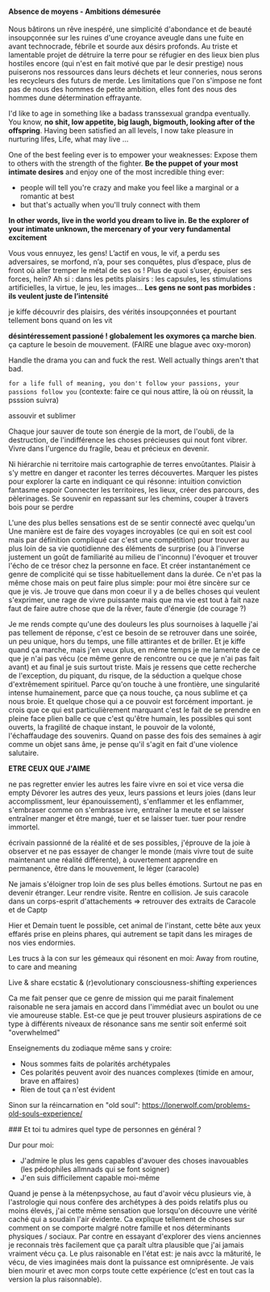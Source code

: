 #### Absence de moyens - Ambitions démesurée
Nous bâtirons un rêve inespéré, une simplicité d'abondance et de beauté insoupçonnée sur les ruines d'une croyance aveugle dans une fuite en avant technocrade, fébrile et sourde aux désirs profonds. Au triste et lamentable projet de détruire la terre pour se réfugier en des lieux bien plus hostiles encore  (qui n'est en fait motivé que par le desir prestige) nous puiserons nos ressources dans leurs déchets et leur conneries, nous serons les recycleurs des futurs de merde. Les limitations que l'on s'impose ne font pas de nous des hommes de petite ambition, elles font des nous des hommes dune détermination effrayante.








I'd like to age in something like a badass transsexual grandpa eventually. You know, **no shit, low appetite,
big laugh, bigmouth, looking after of the offspring**. Having been satisfied an all levels, I now take pleasure in nurturing lifes, Life, what may live ...

One of the best feeling ever is to empower your weaknesses: Expose them to others with the strength of the fighter. **Be the puppet of your most intimate desires** and enjoy one of the most incredible thing ever:
- people will tell you're crazy and make you feel like a marginal or a romantic at best
- but that's actually when you'll truly connect with them

**In other words, live in the world you dream to live in. Be the explorer of your intimate unknown, the mercenary of your very fundamental excitement**



Vous vous ennuyez, les gens! L’actif en vous, le vif, a perdu ses adversaires, se morfond, n’a, pour ses conquêtes, plus d’espace, plus de front où aller tremper le métal de ses os ! Plus de quoi s’user, épuiser ses forces, hein? Ah si : dans les petits plaisirs : les capsules, les stimulations artificielles, la virtue, le jeu, les images… **Les gens ne sont pas morbides : ils veulent juste de l’intensité** 



je kiffe découvrir des plaisirs, des vérités insoupçonnées et pourtant tellement bons quand on les vit

**désintéressement passioné ! globalement les oxymores ça marche bien**. ça capture le besoin de mouvement. (FAIRE une blague avec oxy-moron)

Handle the drama you can and fuck the rest. Well actually things aren't that bad.

`for a life full of meaning, you don't follow your passions, your passions follow you` (contexte: faire ce qui nous attire, là où on réussit, la psssion suivra)

assouvir et sublimer

Chaque jour sauver de toute son énergie de la mort, de l'oubli, de la destruction, de l'indifférence les choses précieuses qui nout font vibrer. Vivre dans l'urgence du fragile, beau et précieux en devenir.

Ni hiérarchie ni territoire mais cartographie de terres envoûtantes. Plaisir à s'y mettre en danger et raconter les terres découvertes.
Marquer les pistes pour explorer la carte en indiquant ce qui résonne: intuition conviction fantasme espoir
Connecter les territoires, les lieux, créer des parcours, des pèlerinages. Se souvenir en repassant sur les chemins, couper à travers bois pour se perdre

L'une des plus belles sensations est de se sentir connecté avec quelqu'un
Une manière est de faire des voyages incroyables (ce qui en soit est cool mais par définition compliqué car c'est une compétition) pour trouver
au plus loin de sa vie quotidienne des éléments de surprise (ou à l'inverse justement un goût de familiarité au milieu de l'inconnu) l'évoquer et trouver l'écho de ce trésor chez la personne en face. Et créer instantanément ce genre de complicité qui se tisse habituellement dans la durée.
Ce n'et pas la même chose mais on peut faire plus simple: pour moi être sincère sur ce que je vis. Je trouve que dans mon coeur il y a de belles choses qui veulent s'exprimer, une rage de vivre puissante mais que ma vie est tout à fait naze faut de faire autre chose que de la rêver, faute d'énergie (de courage ?)

Je me rends compte qu'une des douleurs les plus sournoises à laquelle j'ai pas tellement de réponse, c'est ce besoin de se retrouver dans une soirée, un peu unique, hors du temps, une fille attirantes et de briller. Et je kiffe quand ça marche, mais j'en veux plus, en même temps je me lamente de ce que je n'ai pas vécu (ce même genre de rencontre ou ce que je n'ai pas fait avant) et au final je suis surtout triste. Mais je ressens que cette recherche de l'exception, du piquant, du risque, de la séduction a quelque chose d'extrêmement spirituel. Parce qu'on touche à une frontière, une singularité intense humainement, parce que ça nous touche, ça nous sublime et ça nous broie. Et quelque chose qui a ce pouvoir est forcément important.
je crois que ce qui est particulièrement marquant c'est le fait de se prendre en pleine face plien balle ce que c'est qu'être humain, les possibles qui sont ouverts, la fragilité de chaque instant, le pouvoir de la volonté, l'échaffaudage des souvenirs. Quand on passe des fois des semaines à agir comme un objet sans âme, je pense qu'il s'agit en fait d'une violence salutaire.

**ETRE CEUX QUE J'AIME**

ne pas regretter envier les autres les faire vivre en soi
et vice versa die empty
Dévorer les autres des yeux, leurs passions et leurs joies (dans leur accomplissment, leur épanouissement), s'enflammer et les enflammer, s'embraser comme on s'embrasse ivre, entraîner la meute et se laisser entraîner
manger et être mangé, tuer et se laisser tuer. tuer pour rendre immortel.

écrivain passionné de la réalité et de ses possibles, j'éprouve de la joie à observer et ne pas essayer de changer le monde (mais vivre tout de suite maintenant une réalité différente), à ouvertement apprendre en permanence, être dans le mouvement, le léger (caracole)

Ne jamais s'éloigner trop loin de ses plus belles émotions. Surtout ne pas en devenir étranger. Leur rendre visite. Rentre en collision.
Je suis caracole dans un corps-esprit d'attachements
=> retrouver des extraits de Caracole et de Captp

Hier et Demain tuent le possible, cet animal de l'instant, cette bête aux yeux effarés prise en pleins phares, qui autrement se tapit dans les mirages de nos vies endormies.



Les trucs à la con sur les gémeaux qui résonent en moi: Away from routine, to care and meaning



Live & share ecstatic & (r)evolutionary consciousness-shifting experiences

Ca me fait penser que ce genre de mission qui me parait finalement raisonable ne sera jamais en accord dans l'immédiat avec un boulot ou une vie amoureuse stable. Est-ce que je peut trouver plusieurs aspirations de ce type à différents niveaux de résonance sans me sentir soit enfermé soit "overwhelmed"

Enseignements du zodiaque même sans y croire:
- Nous sommes faits de polarités archétypales
- Ces polarités peuvent avoir des nuances complexes (timide en amour, brave en affaires)
- Rien de tout ça n'est évident

Sinon sur la réincarnation en "old soul": https://lonerwolf.com/problems-old-souls-experience/

### Et toi tu admires quel type de personnes en général ?

Dur pour moi:
- J'admire le plus les gens capables d'avouer des choses inavouables (les pédophiles allmnads qui se font soigner)
- J'en suis difficilement capable moi-même


Quand je pense à la métenpsychose, au faut d'avoir vécu plusieurs vie, à l'astrologie qui nous confère des archétypes à des poids relatifs plus ou moins élevés, j'ai cette même sensation que lorsqu'on découvre une vérité caché qui a soudain l'air évidente. Ca explique tellement de choses sur comment on se comporte malgré notre famille et nos déterminants physiques / sociaux.
Par contre en essayant d'explorer des viens anciennes je reconnais très facilement que ça paraît ultra plausible que j'ai jamais vraiment vécu ça. Le plus raisonable en l'état est: je nais avcc la mâturité, le vécu, de vies imaginées mais dont la puissance est omniprésente. Je vais bien mourir et avec mon corps toute cette expérience (c'est en tout cas la version la plus raisonnable).


